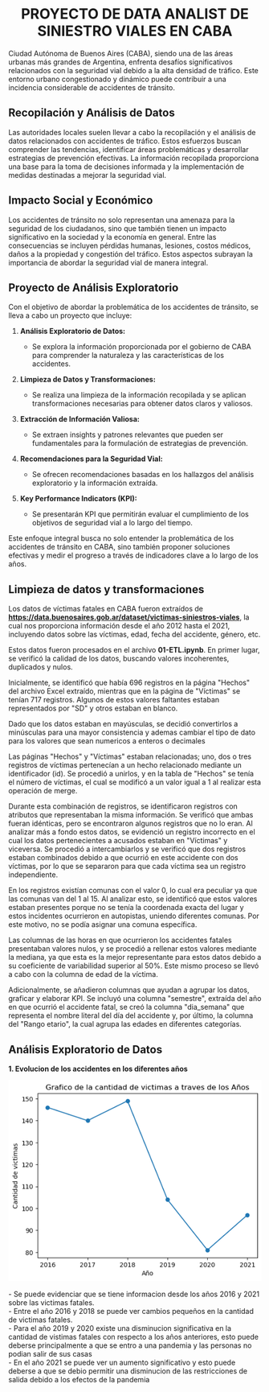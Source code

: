 <center><h1 style="text-align:center">PROYECTO DE DATA ANALIST DE SINIESTRO VIALES EN CABA</h1></center>


Ciudad Autónoma de Buenos Aires (CABA), siendo una de las áreas urbanas más grandes de Argentina, enfrenta desafíos significativos relacionados con la seguridad vial debido a la alta densidad de tráfico. Este entorno urbano congestionado y dinámico puede contribuir a una incidencia considerable de accidentes de tránsito.

## Recopilación y Análisis de Datos

Las autoridades locales suelen llevar a cabo la recopilación y el análisis de datos relacionados con accidentes de tráfico. Estos esfuerzos buscan comprender las tendencias, identificar áreas problemáticas y desarrollar estrategias de prevención efectivas. La información recopilada proporciona una base para la toma de decisiones informada y la implementación de medidas destinadas a mejorar la seguridad vial.

## Impacto Social y Económico

Los accidentes de tránsito no solo representan una amenaza para la seguridad de los ciudadanos, sino que también tienen un impacto significativo en la sociedad y la economía en general. Entre las consecuencias se incluyen pérdidas humanas, lesiones, costos médicos, daños a la propiedad y congestión del tráfico. Estos aspectos subrayan la importancia de abordar la seguridad vial de manera integral.

## Proyecto de Análisis Exploratorio

Con el objetivo de abordar la problemática de los accidentes de tránsito, se lleva a cabo un proyecto que incluye:

1. **Análisis Exploratorio de Datos:**
   - Se explora la información proporcionada por el gobierno de CABA para comprender la naturaleza y las características de los accidentes.

2. **Limpieza de Datos y Transformaciones:**
   - Se realiza una limpieza de la información recopilada y se aplican transformaciones necesarias para obtener datos claros y valiosos.

3. **Extracción de Información Valiosa:**
   - Se extraen insights y patrones relevantes que pueden ser fundamentales para la formulación de estrategias de prevención.

4. **Recomendaciones para la Seguridad Vial:**
   - Se ofrecen recomendaciones basadas en los hallazgos del análisis exploratorio y la información extraída.

5. **Key Performance Indicators (KPI):**
   - Se presentarán KPI que permitirán evaluar el cumplimiento de los objetivos de seguridad vial a lo largo del tiempo.

Este enfoque integral busca no solo entender la problemática de los accidentes de tránsito en CABA, sino también proponer soluciones efectivas y medir el progreso a través de indicadores clave a lo largo de los años.

## Limpieza de datos y transformaciones

Los datos de víctimas fatales en CABA fueron extraídos de **https://data.buenosaires.gob.ar/dataset/victimas-siniestros-viales**, la cual nos proporciona información desde el año 2012 hasta el 2021, incluyendo datos sobre las víctimas, edad, fecha del accidente, género, etc.

Estos datos fueron procesados en el archivo **01-ETL.ipynb**. En primer lugar, se verificó la calidad de los datos, buscando valores incoherentes, duplicados y nulos.

Inicialmente, se identificó que había 696 registros en la página "Hechos" del archivo Excel extraído, mientras que en la página de "Víctimas" se tenían 717 registros. Algunos de estos valores faltantes estaban representados por "SD" y otros estaban en blanco.

Dado que los datos estaban en mayúsculas, se decidió convertirlos a minúsculas para una mayor consistencia y ademas cambiar el tipo de dato para los valores que sean numericos a enteros o decimales

Las páginas "Hechos" y "Víctimas" estaban relacionadas; uno, dos o tres registros de víctimas pertenecían a un hecho relacionado mediante un identificador (id). Se procedió a unirlos, y en la tabla de "Hechos" se tenía el número de víctimas, el cual se modificó a un valor igual a 1 al realizar esta operación de merge.

Durante esta combinación de registros, se identificaron registros con atributos que representaban la misma información. Se verificó que ambas fueran idénticas, pero se encontraron algunos registros que no lo eran. Al analizar más a fondo estos datos, se evidenció un registro incorrecto en el cual los datos pertenecientes a acusados estaban en "Víctimas" y viceversa. Se procedió a intercambiarlos y se verificó que dos registros estaban combinados debido a que ocurrió en este accidente con dos víctimas, por lo que se separaron para que cada víctima sea un registro independiente.

En los registros existían comunas con el valor 0, lo cual era peculiar ya que las comunas van del 1 al 15. Al analizar esto, se identificó que estos valores estaban presentes porque no se tenía la coordenada exacta del lugar y estos incidentes ocurrieron en autopistas, uniendo diferentes comunas. Por este motivo, no se podía asignar una comuna específica.

Las columnas de las horas en que ocurrieron los accidentes fatales presentaban valores nulos, y se procedió a rellenar estos valores mediante la mediana, ya que esta es la mejor representante para estos datos debido a su coeficiente de variabilidad superior al 50%. Este mismo proceso se llevó a cabo con la columna de edad de la víctima.

Adicionalmente, se añadieron columnas que ayudan a agrupar los datos, graficar y elaborar KPI. Se incluyó una columna "semestre", extraída del año en que ocurrió el accidente fatal, se creó la columna "dia_semana" que representa el nombre literal del día del accidente y, por último, la columna del "Rango etario", la cual agrupa las edades en diferentes categorías.

## Análisis Exploratorio de Datos

**1. Evolucion de los accidentes en los diferentes años**
<p align="center">
  <img src="src/1-eda.png" alt="Descripción de la imagen">
</p>
    - Se puede evidenciar que se tiene informacion desde los años 2016 y 2021 sobre las victimas fatales.<br>
    - Entre el año 2016 y 2018 se puede ver cambios pequeños en la cantidad de victimas fatales.<br>
    - Para el año 2019 y 2020 existe una disminucion significativa en la cantidad de vistimas fatales con respecto a los años anteriores, esto puede deberse principalmente a que se entro a una pandemia y las personas no podian salir de sus casas<br>
    - En el año 2021 se puede ver un aumento significativo y esto puede deberse a que se debio permitir una disminucion de las restricciones de salida debido a los efectos de la pandemia<br>